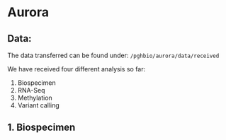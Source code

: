 # Aurora

## Data:  
The data transferred can be found under:
`/pghbio/aurora/data/received`

We have received four different analysis so far:
1. Biospecimen
2. RNA-Seq
3. Methylation
4. Variant calling

## 1. Biospecimen

